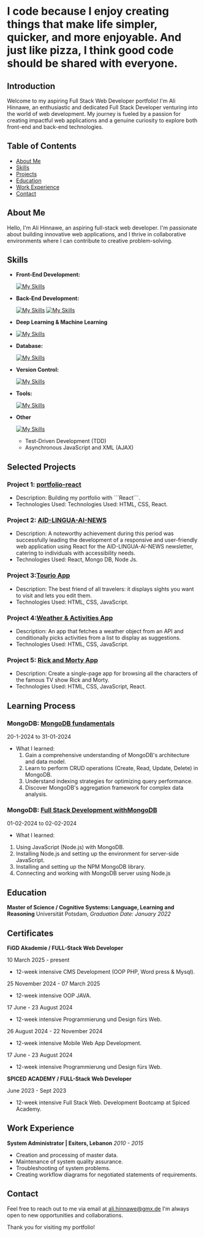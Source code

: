 # I code because I enjoy creating things that make life simpler, quicker, and more enjoyable. And just like pizza, I think good code should be shared with everyone.
## Introduction
Welcome to my aspiring Full Stack Web Developer portfolio! I'm Ali Hinnawe, an enthusiastic and dedicated  Full Stack Developer venturing into the world of web development. My journey is fueled by a passion for creating impactful web applications and a genuine curiosity to explore both front-end and back-end technologies.


## Table of Contents

- [About Me](#about-me)
- [Skills](#skills)
- [Projects](#projects)
- [Education](#education)
- [Work Experience](#work-experience)
- [Contact](#contact)

## About Me

Hello, I'm Ali Hinnawe, an aspiring full-stack web developer. I'm passionate about building innovative web applications, and I thrive in collaborative environments where I can contribute to creative problem-solving.


## Skills

- **Front-End Development:**

  [![My Skills](https://skillicons.dev/icons?i=react,nextjs,angular,html,css,js,ts&theme=light)](https://skillicons.dev)

- **Back-End Development:**
  
  [![My Skills](https://skillicons.dev/icons?i=nodejs&theme=light)](https://skillicons.dev)
  [![My Skills](https://skillicons.dev/icons?i=php,java,py&theme=light)](https://skillicons.dev)

- **Deep Learning & Machine Learning**

- [![My Skills](https://skillicons.dev/icons?i=sklearn,pytorch,r&theme=light)](https://skillicons.dev)
  
- **Database:**
  
  [![My Skills](https://skillicons.dev/icons?i=mongodb,mysql,mariadb&theme=light)](https://skillicons.dev)
    

- **Version Control:**
  
  [![My Skills](https://skillicons.dev/icons?i=git,github&theme=light)](https://skillicons.dev)


- **Tools:**

  [![My Skills](https://skillicons.dev/icons?i=npm,pnpm,vscode,vercel,postman,pycharm,idea,phpstorm&theme=light)](https://skillicons.dev)

- **Other**

  [![My Skills](https://skillicons.dev/icons?i=latex,linux,ubuntu,linkedin,codepen,notion&theme=light)](https://skillicons.dev)

  - Test-Driven Development (TDD) <i class="fas fa-vial"></i>
  -  Asynchronous JavaScript and XML (AJAX) <i class="fas fa-vial"></i>
  
## Selected Projects

### Project 1: [portfolio-react](https://github.com/alihinnawe/portfolio-react)

- Description: Building my portfolio with ´´´React```.
- Technologies Used:  Technologies Used:  HTML, CSS, React.

### Project 2: [AID-LINGUA-AI-NEWS](https://github.com/alihinnawe/AID-LINGUA-AI-NEWS)

- Description: A noteworthy achievement during this period was successfully leading the development of a responsive and user-friendly web application using React for the AID-LINGUA-AI-NEWS newsletter, catering to individuals with
accessibility needs.
- Technologies Used:  React, Mongo DB, Node Js.

### Project 3:[Tourio App](https://github.com/alex-code42/ali_alex_tourio_app)

- Description: The best friend of all travelers: it displays sights you want to visit and lets you edit them.
- Technologies Used:  HTML, CSS, JavaScript.
  
### Project 4:[Weather & Activities App](https://github.com/alihinnawe/Ali-Serge-Weather)
- Description: An app that fetches a weather object from an API and conditionally picks activities from a list to display as suggestions.
- Technologies Used: HTML, CSS, JavaScript.
  
### Project 5: [Rick and Morty App](https://github.com/alihinnawe/Ali-Rouzbehan-Proj3)
- Description: Create a single-page app for browsing all the characters of the famous TV show Rick and Morty.
- Technologies Used:  HTML, CSS, JavaScript, React.

## Learning Process

### MongoDB: [MongoDB fundamentals](https://www.amazon.com/MongoDB-Jobseekers-heights-career-English/dp/9355518250)
  20-1-2024 to 31-01-2024
- What I learned:
  1. Gain a comprehensive understanding of MongoDB's architecture and data model.
  2. Learn to perform CRUD operations (Create, Read, Update, Delete) in MongoDB.
  3. Understand indexing strategies for optimizing query performance.
  4. Discover MongoDB's aggregation framework for complex data analysis.

### MongoDB: [Full Stack Development withMongoDB](https://bpbonline.com/products/full-stack-development-with-mongodb?_pos=1&_sid=a53a2c992&_ss=r)
  01-02-2024 to 02-02-2024
- What I learned:
 1. Using JavaScript (Node.js) with MongoDB.
 2. Installing Node.js and setting up the environment for server-side JavaScript.
 3. Installing and setting up the NPM MongoDB library.
 4. Connecting and working with MongoDB server using Node.js
    
## Education

**Master of Science / Cognitive Systems: Language, Learning and Reasoning**
Universität Potsdam,
*Graduation Date:  January 2022*

## Certificates 

**FiGD Akademie / FULL-Stack Web Developer**

10 March 2025  - present
- 12-week intensive CMS Development (OOP PHP, Word press & Mysql).

25 November 2024  - 07 March 2025
- 12-week intensive OOP JAVA.

17 June  -  23 August 2024
- 12-week intensive Programmierung und Design fürs Web.
  
26 August 2024  -  22 November 2024
- 12-week intensive Mobile Web App Development.

17 June  -  23 August 2024
- 12-week intensive Programmierung und Design fürs Web.

**SPICED ACADEMY / FULL-Stack Web Developer**

June 2023 - Sept 2023
- 12-week intensive Full Stack Web.
Development Bootcamp at Spiced Academy.

## Work Experience

**System Administrator | Esiters, Lebanon**
*2010 - 2015*

- Creation and processing of master data.
- Maintenance of system quality assurance.
- Troubleshooting of system problems.
- Creating workflow diagrams for negotiated statements of requirements.
    
## Contact

Feel free to reach out to me via email at ali.hinnawe@gmx.de I'm always open to new opportunities and collaborations.

Thank you for visiting my portfolio!



